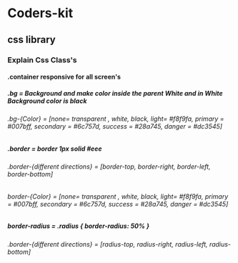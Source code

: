 # Coders-kit
## css library
### Explain Css Class's
#### .container responsive for all screen's 
##### .bg = Background and make color inside the parent White and in White Background color is black
######  .bg-{Color} = [none= transparent , white, black, light= #f8f9fa, primary = #007bff, secondary = #6c757d, success = #28a745, danger =  #dc3545]
##### .border = border 1px  solid #eee
###### .border-{different directions} = [border-top, border-right, border-left, border-bottom]
###### border-{Color} = [none= transparent , white, black, light= #f8f9fa, primary = #007bff, secondary = #6c757d, success = #28a745, danger =  #dc3545]
##### border-radius = .radius { border-radius: 50% }
###### .border-{different directions} = [radius-top, radius-right, radius-left, radius-bottom]
